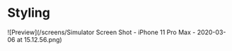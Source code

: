 # Styling
![Preview](/screens/Simulator Screen Shot - iPhone 11 Pro Max - 2020-03-06 at 15.12.56.png)
